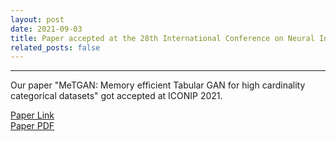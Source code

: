 ```yaml
---
layout: post
date: 2021-09-03
title: Paper accepted at the 28th International Conference on Neural Information Processing (ICONIP 2021)
related_posts: false
---
```



---

Our paper "MeTGAN: Memory efficient Tabular GAN for high cardinality categorical datasets" got accepted at ICONIP 2021.

[Paper Link](https://link.springer.com/chapter/10.1007/978-3-030-92310-5_60)  
[Paper PDF](/assets/pdf/papers/MeTGAN_Camera_Ready.pdf)